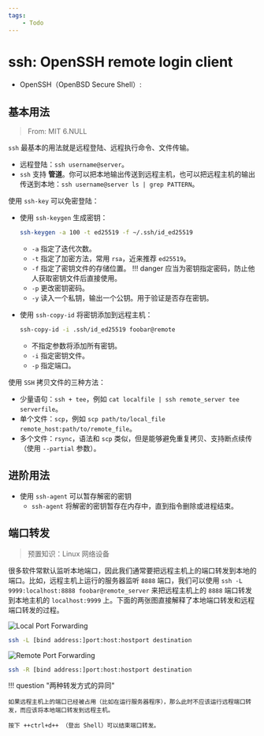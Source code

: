 ```yaml
---
tags:
    - Todo
---
```


# ssh: OpenSSH remote login client

-   OpenSSH（OpenBSD Secure Shell）:

## 基本用法

> From: MIT 6.NULL

`ssh` 最基本的用法就是远程登陆、远程执行命令、文件传输。

-   远程登陆：`ssh username@server`。
-   `ssh` 支持 **管道**。你可以把本地输出传送到远程主机，也可以把远程主机的输出传送到本地：`ssh username@server ls | grep PATTERN`。

使用 `ssh-key` 可以免密登陆：

-   使用 `ssh-keygen` 生成密钥：

    ```bash
    ssh-keygen -a 100 -t ed25519 -f ~/.ssh/id_ed25519
    ```

    -   `-a` 指定了迭代次数。
    -   `-t` 指定了加密方法，常用 `rsa`，近来推荐 `ed25519`。
    -   `-f` 指定了密钥文件的存储位置。
        !!! danger
        应当为密钥指定密码，防止他人获取密钥文件后直接使用。
    -   `-p` 更改密钥密码。
    -   `-y` 读入一个私钥，输出一个公钥。用于验证是否存在密钥。

-   使用 `ssh-copy-id` 将密钥添加到远程主机：

    ```bash
    ssh-copy-id -i .ssh/id_ed25519 foobar@remote
    ```

    -   不指定参数将添加所有密钥。
    -   `-i` 指定密钥文件。
    -   `-p` 指定端口。

使用 `SSH` 拷贝文件的三种方法：

-   少量语句：`ssh + tee`，例如 `cat localfile | ssh remote_server tee serverfile`。
-   单个文件：`scp`，例如 `scp path/to/local_file remote_host:path/to/remote_file`。
-   多个文件：`rsync`，语法和 `scp` 类似，但是能够避免重复拷贝、支持断点续传（使用 `--partial` 参数）。

## 进阶用法

-   使用 `ssh-agent` 可以暂存解密的密钥
    -   `ssh-agent` 将解密的密钥暂存在内存中，直到指令删除或进程结束。

## 端口转发

> 预置知识：Linux 网络设备

很多软件常默认监听本地端口，因此我们通常要把远程主机上的端口转发到本地的端口。比如，远程主机上运行的服务器监听 `8888` 端口，我们可以使用 `ssh -L 9999:localhost:8888 foobar@remote_server` 来把远程主机上的 `8888` 端口转发到本地主机的 `localhost:9999` 上。下面的两张图直接解释了本地端口转发和远程端口转发的过程。

![Local Port Forwarding](https://i.stack.imgur.com/a28N8.png%C2%A0)

```bash
ssh -L [bind address:]port:host:hostport destination
```

![Remote Port Forwarding](https://i.stack.imgur.com/4iK3b.png%C2%A0)

```bash
ssh -R [bind address:]port:host:hostport destination
```

!!! question "两种转发方式的异同"

    如果远程主机上的端口已经被占用（比如在运行服务器程序），那么此时不应该运行远程端口转发，而应该将本地端口转发到远程主机。

    按下 ++ctrl+d++ （登出 Shell）可以结束端口转发。
